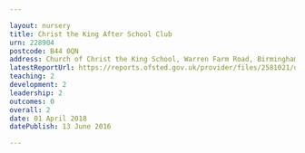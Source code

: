 ```yaml
---

layout: nursery
title: Christ the King After School Club
urn: 228904
postcode: B44 0QN
address: Church of Christ the King School, Warren Farm Road, Birmingham, West Midlands, B44 0QN
latestReportUrl: https://reports.ofsted.gov.uk/provider/files/2581021/urn/228904.pdf
teaching: 2
development: 2
leadership: 2
outcomes: 0
overall: 2
date: 01 April 2018 
datePublish: 13 June 2016

---
```

